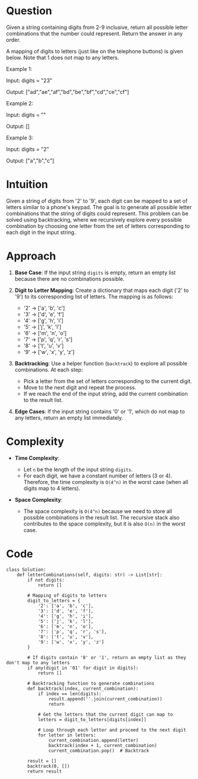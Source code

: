 # Question
Given a string containing digits from 2-9 inclusive, return all possible letter combinations that the number could represent. Return the answer in any order.

A mapping of digits to letters (just like on the telephone buttons) is given below. Note that 1 does not map to any letters.

Example 1:

Input: digits = "23"

Output: ["ad","ae","af","bd","be","bf","cd","ce","cf"]

Example 2:

Input: digits = ""

Output: []

Example 3:

Input: digits = "2"

Output: ["a","b","c"]

# Intuition

Given a string of digits from '2' to '9', each digit can be mapped to a set of letters similar to a phone's keypad. The goal is to generate all possible letter combinations that the string of digits could represent. This problem can be solved using backtracking, where we recursively explore every possible combination by choosing one letter from the set of letters corresponding to each digit in the input string.

# Approach
1. **Base Case**: If the input string `digits` is empty, return an empty list because there are no combinations possible.
   
2. **Digit to Letter Mapping**: Create a dictionary that maps each digit ('2' to '9') to its corresponding list of letters. The mapping is as follows:
    - '2' -> ['a', 'b', 'c']
    - '3' -> ['d', 'e', 'f']
    - '4' -> ['g', 'h', 'i']
    - '5' -> ['j', 'k', 'l']
    - '6' -> ['m', 'n', 'o']
    - '7' -> ['p', 'q', 'r', 's']
    - '8' -> ['t', 'u', 'v']
    - '9' -> ['w', 'x', 'y', 'z']

3. **Backtracking**: Use a helper function (`backtrack`) to explore all possible combinations. At each step:
    - Pick a letter from the set of letters corresponding to the current digit.
    - Move to the next digit and repeat the process.
    - If we reach the end of the input string, add the current combination to the result list.

4. **Edge Cases**: If the input string contains '0' or '1', which do not map to any letters, return an empty list immediately.

# Complexity

- **Time Complexity**: 
  - Let `n` be the length of the input string `digits`.
  - For each digit, we have a constant number of letters (3 or 4). Therefore, the time complexity is `O(4^n)` in the worst case (when all digits map to 4 letters).

- **Space Complexity**: 
  - The space complexity is `O(4^n)` because we need to store all possible combinations in the result list. The recursive stack also contributes to the space complexity, but it is also `O(n)` in the worst case.

# Code
```python3 []
class Solution:
    def letterCombinations(self, digits: str) -> List[str]:
        if not digits:
            return []

        # Mapping of digits to letters
        digit_to_letters = {
            '2': ['a', 'b', 'c'],
            '3': ['d', 'e', 'f'],
            '4': ['g', 'h', 'i'],
            '5': ['j', 'k', 'l'],
            '6': ['m', 'n', 'o'],
            '7': ['p', 'q', 'r', 's'],
            '8': ['t', 'u', 'v'],
            '9': ['w', 'x', 'y', 'z']
        }
        
        # If digits contain '0' or '1', return an empty list as they don't map to any letters
        if any(digit in '01' for digit in digits):
            return []

        # Backtracking function to generate combinations
        def backtrack(index, current_combination):
            if index == len(digits):
                result.append(''.join(current_combination))
                return

            # Get the letters that the current digit can map to
            letters = digit_to_letters[digits[index]]

            # Loop through each letter and proceed to the next digit
            for letter in letters:
                current_combination.append(letter)
                backtrack(index + 1, current_combination)
                current_combination.pop()  # Backtrack

        result = []
        backtrack(0, [])
        return result
```